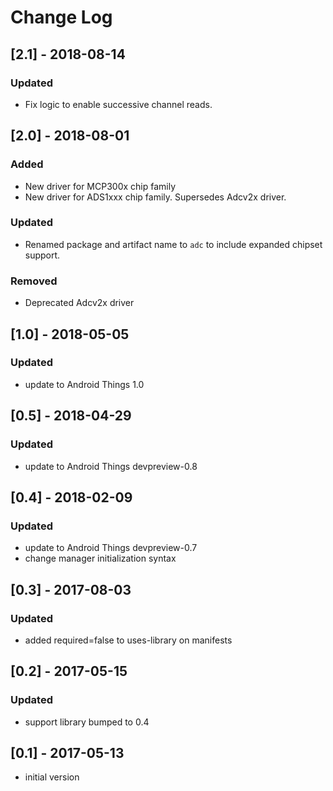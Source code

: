 # Change Log

## [2.1] - 2018-08-14
### Updated
- Fix logic to enable successive channel reads.

## [2.0] - 2018-08-01
### Added
- New driver for MCP300x chip family
- New driver for ADS1xxx chip family. Supersedes Adcv2x driver.
### Updated
- Renamed package and artifact name to `adc` to include expanded chipset support.
### Removed
- Deprecated Adcv2x driver

## [1.0] - 2018-05-05
### Updated
- update to Android Things 1.0

## [0.5] - 2018-04-29
### Updated
- update to Android Things devpreview-0.8

## [0.4] - 2018-02-09
### Updated
- update to Android Things devpreview-0.7
- change manager initialization syntax

## [0.3] - 2017-08-03
### Updated
- added required=false to uses-library on manifests

## [0.2] - 2017-05-15
### Updated
- support library bumped to 0.4

## [0.1] - 2017-05-13
- initial version
